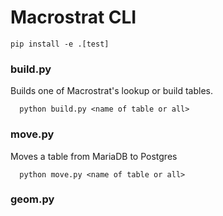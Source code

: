 # Macrostrat CLI

````
pip install -e .[test]
````

### build.py

Builds one of Macrostrat's lookup or build tables.

````
  python build.py <name of table or all>
````

### move.py

Moves a table from MariaDB to Postgres

````
  python move.py <name of table or all>
````


### geom.py
